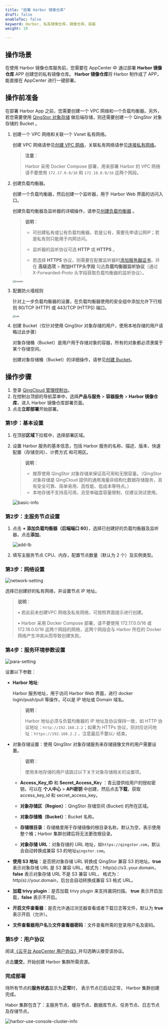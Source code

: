 ```yaml
---
title: "部署 Harbor 镜像仓库"
draft: false
enableToc: false
keyword: Harbor, 私有镜像仓库，镜像仓库，容器
weight: 10

---
```


## 操作场景

在使用 Harbor 镜像仓库服务前，您需要在 AppCenter  中 通过部署 **Harbor 镜像仓库** APP 创建您的私有镜像仓库。 **Harbor 镜像仓库**将 Harbor 制作成了 APP，能直接在 AppCenter 进行一键部署。

## 操作前准备

在部署 Harbor App 之前，您需要创建一个 VPC 网络和一个负载均衡器。另外，若您需要使用 [QingStor 对象存储](/storage/object-storage/intro/object-storage/) 做后端存储，则还需要创建一个 QingStor 对象存储的 Bucket 。

1. 创建一个 VPC 网络和关联一个 Vxnet 私有网络。

   创建 VPC 网络请参见[创建 VPC 网络](/network/vpc/manual/vpcnet/10_create_vpc/)，关联私有网络请参见[连接私有网络](/network/vpc/manual/vpcnet/15_bind_vxnet/)。

   > **注意**：
   >
   > Harbor 采用 Docker Compose 部署，用来部署 Harbor 的 VPC 网络请不要使用 `172.17.0.0/16` 和 `172.18.0.0/16` 这两个网段。

2. 创建负载均衡器。

   创建一个负载均衡器，然后创建一个监听器，用于 Harbor Web 界面的访问入口。

   创建负载均衡器及监听器的详细操作，请参见[创建负载均衡器](/network/loadbalancer/quickstart/quick_start/) 。

   > **说明**：
   >
   > - 可创建私有或公有负载均衡器，若是公有，需要先申请公网IP；若是私有则只能用于内网访问。
   > - 监听器的监听协议可选 **HTTP** 或 **HTTPS** 。
   >
   > - 若选择 **HTTPS** 协议，则需要在配置监听器时[添加服务器证书](/container/harbor/faq/faq05_use_ssl_certifcate/)，并在 **高级选项** > **附加HTTP头字段** 勾选**负载均衡器监听协议**（通过 X-Forwarded-Proto 头字段获取负载均衡器的监听协议）。

   <img src="/container/harbor/_images/qs_10_create_monitor.png" alt="monitor" style="zoom:50%;" />

3. 配置防火墙规则

   针对上一步负载均衡器的设置，在负载均衡器使用的安全组中添加允许下行规则 80/TCP (HTTP) 或 443/TCP (HTTPS) 端口。

   <img src="/container/harbor/_images/qs_10_add_rules.png" alt="rule" style="zoom:50%;" />

4. 创建 Bucket（仅针对使用 QingStor 对象存储的用户，使用本地存储的用户请略过此步骤）

   对象存储桶（Bucket）是用户用于存储对象的容器，所有的对象都必须隶属于某个存储空间。

   创建对象存储桶（Bucket）的详细操作，请参见[创建 Bucket](/storage/object-storage/manual/bucket_manage/#创建-bucket)。

## 操作步骤

1. 登录 [QingCloud 管理控制台](https://console.qingcloud.com/login)。
2. 在控制台顶部的导航菜单中，选择**产品与服务** > **容器服务** > **Harbor 镜像仓库**，进入 Harbor 镜像仓库部署页面。
3. 点击**立即部署**开始部署。

### 第1步：基本设置

1. 在顶部**区域**下拉框中，选择部署区域。

2. 设置 Harbor 服务的基本信息，包括 Harbor 服务的名称、描述、版本、快速配置（存储空间）、计费方式 和可用区。

     > **说明**：
     >
     > * 推荐使用 QingStor 对象存储来保证高可用和无限容量。（QingStor 对象存储是 QingCloud 提供的通用海量非结构化数据存储服务，具有安全可靠、简单易用、高性能、低成本等特点。）
     > * 本地存储不支持高可用，且受单磁盘容量限制，仅建议测试使用。

     ![basic-info](/container/harbor/_images/harbor-create-basic-setting.png)

### 第2步：主服务节点设置

1. 点击 **+ 添加负载均衡器（后端端口 80）**，选择已创建好的负载均衡器及监听器，点击**添加**。

    ![add-lb](/container/harbor/_images/harbor-create-add-lb.png)

2. 填写主服务节点 CPU、内存，配置节点数量（默认为 2 个）及实例类型。

### 第3步：网络设置

![network-setting](/container/harbor/_images/harbor-create-vxnet-set.png)

选择已创建好的私有网络，并设置节点 IP 地址。

> **说明**：
>
> ▪︎ 若此前未创建VPC 网络及私有网络，可按照界面提示进行创建。
>
> ▪︎ Harbor 采用 Docker Compose 部署，请不要使用 172.17.0.0/16 或 172.18.0.0/16 这两个网段的网络，这两个网段会与 Harbor 所在的 Docker 网络产生冲突从而导致创建失败。

### 第4步：服务环境参数设置

![para-setting](/container/harbor/_images/harbor-create-service-para-set.png)

设置以下参数：

* **Harbor 地址**:

  Harbor 服务地址，用于访问 Harbor Web 界面，进行 docker login/push/pull 等操作，可以是 IP 地址或 Domain 域名。

  > **说明**：
  >
  > Harbor 地址必须与负载均衡器的 IP 地址及协议保持一致，如 HTTP 协议地址：`http://192.168.2.2`；如果为 HTTPs 协议，则对应访问地址：`https://192.168.2.2` ，注意最后不要以`/` 结束。

* 对象存储设置：使用 QingStor 对象存储服务来存储镜像文件的用户需要设置。

  > **说明**：
  >
  > 使用本地存储的用户请跳过以下关于对象存储相关的设置项。

  - **Access_Key_ID** 和 **Secret_Access_Ke**y ：青云提供给用户的授权密钥，可以在 **个人中心** > **API密钥** 中创建，然后点击**下载**，获取 access_key_id 和 secret_access_key。

  - <b>对象存储区（Region）</b>：QingStor 存储空间 (Bucket) 的所在区域。
  - <b>对象存储桶（Bucket）</b>：Bucket 名称。
  - **存储根目录**：存储桶里用于存储镜像的根目录名称，默认为空，表示使用整个桶；Harbor 集群创建后将无法更改根目录。
  - **对象存储 URL**：对象存储的 URL 地址，如`https://qingstor.com`，默认会自动转换成兼容 S3 的地址`qingstor.com`。

* **使用 S3 地址**：是否把对象存储 URL 转换成 QingStor 兼容 S3 的地址。**true** 表示对象存储 URL 是 S3 兼容 URL，格式为：http(s)://s3.<region>.your.domain，**false** 表示对象存储 URL 不是 S3 兼容 URL， 格式为：http(s)://your.domain，后台会自动转换成兼容 S3 格式 URL。

* **加载 trivy plugin**：是否加载 trivy plugin 来支持漏洞扫描。 **true** 表示开启加载，**false** 表示不开启。

* **开启文件查看器**：是否允许通过浏览器查看或者下载日志等文件，默认为 **true** 表示开启（允许）。

* **文件查看器用户名**及**文件查看器密码**：文件查看所需的登录用户名及密码。

### 第5步：用户协议

阅读[《云平台 AppCenter 用户协议》](https://pek3a.qingstor.com/appcenter-docs/terms/qingcloud-appcenter-user-terms.pdf)并勾选确认接受该协议。

点击**提交**，开始创建 Harbor 集群所需资源。

### 完成部署

待所有节点的**服务状态**显示为**正常**时， 表示节点已启动正常， Harbor 集群创建完成。

Habor 集群包含了：主服务节点、缓存节点、数据库节点、任务节点、日志节点及存储节点。

![harbor-use-console-cluster-info](/container/harbor/_images/harbor-use-console-cluster-info.png)

